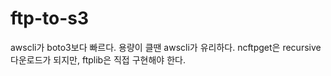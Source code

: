 # ftp-to-s3

awscli가 boto3보다 빠르다. 용량이 클땐 awscli가 유리하다.
ncftpget은 recursive 다운로드가 되지만, ftplib은 직접 구현해야 한다.
